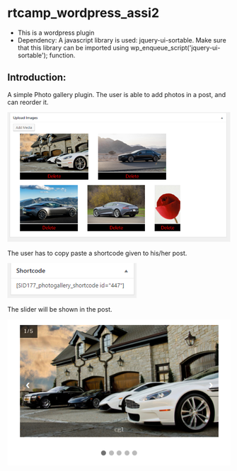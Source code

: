 # rtcamp_wordpress_assi2

- This is a wordpress plugin
- Dependency: A javascript library is used: jquery-ui-sortable.
  Make sure that this library can be imported using wp_enqueue_script('jquery-ui-sortable'); function.

## Introduction:

A simple Photo gallery plugin.
The user is able to add photos in a post, and can reorder it.

![Checkbox](https://github.com/SID177/uploaded_images/blob/master/Capture3.PNG?raw=true)

The user has to copy paste a shortcode given to his/her post.

![Checkbox](https://github.com/SID177/uploaded_images/blob/master/Capture4.PNG?raw=true)

The slider will be shown in the post.

![Checkbox](https://github.com/SID177/uploaded_images/blob/master/Capture5.PNG?raw=true)
